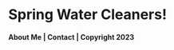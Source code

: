 <!DOCTYPE html>
<html class="homePage">
<head>
	<!-- This is a comment! Text here will be ignored by the browser. -->
	<meta charset="UTF-8">
	<title> Spring Water Cleaners </title>
	<link href="myCSS.css" rel="stylesheet" type="text/css">
</head> 
<body>
<div class="container">
  <div class="header">
  	<h1>Spring Water Cleaners!</h1>
  </div>
  <div class="nav">
  </div>
  <div class="footer">
    <h4>About Me | Contact | Copyright 2023</h4> <FONT COLOR:#D6B34F>
</div>
</div>
</body>
</html>
